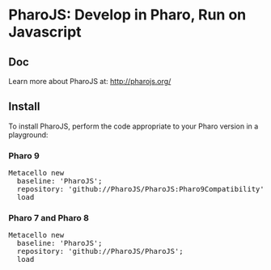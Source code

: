# PharoJS: Develop in Pharo, Run on Javascript

## Doc

Learn more about PharoJS at: http://pharojs.org/

## Install

To install PharoJS, perform the code appropriate to your Pharo version in a playground:

### Pharo 9

<pre>
Metacello new
  baseline: 'PharoJS';
  repository: 'github://PharoJS/PharoJS:Pharo9Compatibility';
  load
</pre>

### Pharo 7 and Pharo 8

<pre>
Metacello new
  baseline: 'PharoJS';
  repository: 'github://PharoJS/PharoJS';
  load
</pre>
